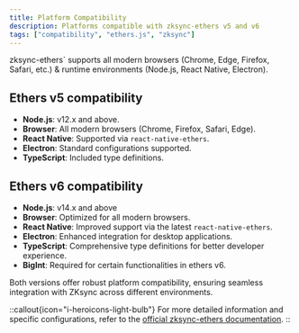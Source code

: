 ```yaml
---
title: Platform Compatibility
description: Platforms compatible with zksync-ethers v5 and v6
tags: ["compatibility", "ethers.js", "zksync"]
---
```


zksync-ethers` supports all modern browsers (Chrome, Edge, Firefox, Safari, etc.) & runtime
environments (Node.js, React Native, Electron).

## Ethers v5 compatibility

- **Node.js**: v12.x and above.
- **Browser**: All modern browsers (Chrome, Firefox, Safari, Edge).
- **React Native**: Supported via `react-native-ethers`.
- **Electron**: Standard configurations supported.
- **TypeScript**: Included type definitions.

## Ethers v6 compatibility

- **Node.js**: v14.x and above
- **Browser**: Optimized for all modern browsers.
- **React Native**: Improved support via the latest `react-native-ethers`.
- **Electron**: Enhanced integration for desktop applications.
- **TypeScript**: Comprehensive type definitions for better developer experience.
- **BigInt**: Required for certain functionalities in ethers v6.

Both versions offer robust platform compatibility, ensuring seamless integration with ZKsync across different environments.

::callout{icon="i-heroicons-light-bulb"}
For more detailed information and specific configurations, refer to the [official zksync-ethers documentation](https://zksync.io/sdk/js/ethers).
::
